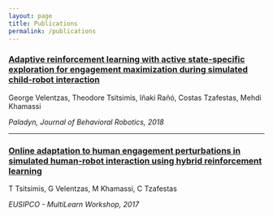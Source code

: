 ```yaml
---
layout: page
title: Publications
permalink: /publications
---
```


<div class="row justify-content-between">
<div class="col-md-8 pr-5">

<a href="https://hal.archives-ouvertes.fr/hal-02324073/document" target="_blank"><h3> Adaptive reinforcement learning with active state-specific exploration for engagement maximization during simulated child-robot interaction </h3></a>
<p>George Velentzas, Theodore Tsitsimis, Iñaki Rañó, Costas Tzafestas, Mehdi Khamassi</p>
<i>Paladyn, Journal of Behavioral Robotics, 2018</i>

<hr>
<a href="https://robotics.ntua.gr/wp-content/uploads/sites/2/MultiLearn2017.pdf" target="_blank"><h3> Online adaptation to human engagement perturbations in simulated human-robot interaction using hybrid reinforcement learning </h3></a>
<p>T Tsitsimis, G Velentzas, M Khamassi, C Tzafestas</p>
<i>EUSIPCO - MultiLearn Workshop, 2017</i>

</div>
</div>
